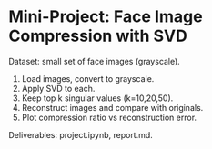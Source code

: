 <!-- Math rendered using GitHub Markdown: use $...$ and $$...$$ -->

# Mini-Project: Face Image Compression with SVD

Dataset: small set of face images (grayscale).
1. Load images, convert to grayscale.
2. Apply SVD to each.
3. Keep top k singular values (k=10,20,50).
4. Reconstruct images and compare with originals.
5. Plot compression ratio vs reconstruction error.

Deliverables: project.ipynb, report.md.
